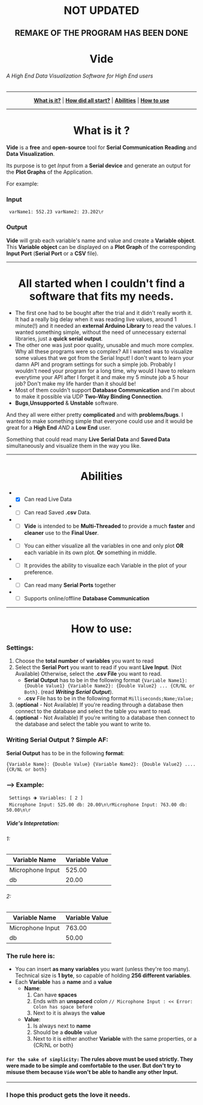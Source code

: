 # <h1 align="center">NOT UPDATED</h1>
## <h2 align="center">REMAKE OF THE PROGRAM HAS BEEN DONE</h2>

# <h1 align="center">Vide</h1>
###### A High End Data Visualization Software for High End users</span>
-----

<p align="center">
    <a href="https://github.com/general656/Vide/blob/master/README.md#what-is-it-"><b>What is it?</b></a> | 
    <a href="https://github.com/general656/Vide/blob/master/README.md#all-started-when-i-couldnt-find-a-software-that-fits-my-needs"><b>How did all start?</b></a> |
    <a href="https://github.com/general656/Vide/blob/master/README.md#abilities"><b>Abilities</b></a> |
    <a href="https://github.com/general656/Vide/blob/master/README.md#how-to-use"><b>How to use</b></a>
</p>

----
## <h1 align="center">What is it ?</h1>
**Vide** is a **free** and **open-source** tool for **Serial Communication Reading** and **Data Visualization**. 

Its purpose is to get _Input_ from a **Serial device** and generate an output for the **Plot Graphs** of the Application.

For example:
### Input
` varName1: 552.23 varName2: 23.202\r`
### Output
**Vide** will grab each variable's name and value and create a **Variable object**. This **Variable object** can be displayed on a **Plot Graph** of the corresponding **Input Port** (**Serial Port** or a **CSV** file).

---------------

## <h1 align="center">All started when I couldn't find a software that fits my needs.</h1>
* The first one had to be bought after the trial and it didn't really worth it. It had a really big delay when it was reading live values, around 1 minute(!) and it needed an **external Arduino Library** to read the values. I wanted something simple, without the need of unnecessary external libraries, just a **quick serial output**.
* The other one was just poor quality, unusable and much more complex. Why all these programs were so complex? All I wanted was to visualize some values that we got from the Serial Input! I don't want to learn your damn API and program settings for such a simple job. Probably I wouldn't need your program for a long time, why would I have to relearn everytime your API after I forget it and make my 5 minute job a 5 hour job? Don't make my life harder than it should be!
* Most of them couldn't support **Database Communication** and I'm about to make it possible via UDP **Two-Way Binding Connection**.
* **Bugs**,**Unsupported** & **Unstable** software.

And they all were either pretty **complicated** and with **problems/bugs**. I wanted to make something simple that everyone could use and it would be great for a **High End** *AND* a **Low End** user. 

Something that could read many **Live Serial Data** and **Saved Data** simultaneously and visualize them in the way you like.

---------
## <h1 align="center">Abilities</h1>

* - [x] Can read Live Data
* - [ ] Can read Saved **.csv** Data.
* - [ ] **Vide** is intended to be **Multi-Threaded** to provide a much **faster** and **cleaner** use to the **Final User**. 
* - [ ] You can either visualize all the variables in one and only plot **OR** each variable in its own plot. **Or** something in middle.
* - [ ] It provides the ability to visualize each Variable in the plot of your preference. 
* - [ ] Can read many **Serial Ports** together
* - [ ] Supports online/offline **Database Communication**

---------
## <h1 align="center">How to use:</h1>

### Settings:
1. Choose the **total number** of **variables** you want to read
1. Select the **Serial Port** you want to read if you want **Live Input**. (Not Available) Otherwise, select the **.csv File** you want to read.
    * **Serial Output** has to be in the following format `{Variable Name1}: {Double Value1} {Variable Name2}: {Double Value2} ... {CR/NL or Both}`. (read **_Writing Serial Output_**).
    * **.csv** File has to be in the following format `Milliseconds;Name;Value;`
1. (**optional** - Not Available) If you're reading through a database then connect to the database and select the table you want to read.
1. (**optional** - Not Available) If you're writing to a database then connect to the database and select the table you want to write to.

### Writing Serial Output ? Simple AF:

**Serial Output** has to be in the following **format**:
```
{Variable Name}: {Double Value} {Variable Name2}: {Double Value2} .... {CR/NL or both}
```

### ⟶ Example:
```
 Settings 🡺 Variables: [ 2 ]
 Microphone Input: 525.00 db: 20.00\n\rMicrophone Input: 763.00 db: 50.00\n\r
```

##### Vide's Intepretation:
###### 1:
Variable Name | Variable Value |
--------------|----------------|
Microphone Input | 525.00
db | 20.00

###### 2:
Variable Name | Variable Value |
--------------|----------------|
Microphone Input | 763.00
db | 50.00

### The rule here is:
* You can insert **as many variables** you want (unless they're too many). Technical size is **1 byte**, so capable of holding **256 different variables**.
* Each **Variable** has a **name** and a **value**
  * **Name**: 
    1. Can have **spaces**
    1. Ends with an **unspaced** *colon* `// Microphone Input : << Error: Colon has space before`
    1. Next to it is always the **value**
  * **Value**:
    1. Is always next to **name**
    1. Should be a **double** value
    1. Next to it is either another **Variable** with the same properties, or a {CR/NL or both}

#### `For the sake of simplicity:` The rules above must be used strictly. They were made to be simple and comfortable to the user. But don't try to misuse them because `Vide` won't be able to handle any other Input. 

---------
### I hope this product gets the love it needs.
